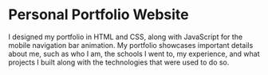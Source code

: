 # Personal Portfolio Website
I designed my portfolio in HTML and CSS, along with JavaScript for the mobile navigation bar animation. My portfolio showcases important details about me, such as who I am, the schools I went to, my experience, and what projects I built along with the technologies that were used to do so.
